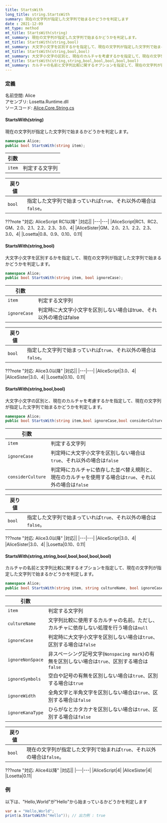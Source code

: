```yaml
---
title: StartsWith
long_title: string.StartsWith
summary: 現在の文字列が指定した文字列で始まるかどうかを判定します
date : 2021-12-09
mt_type: method
mt_title: StartsWith(string)
mt_summary: 現在の文字列が指定した文字列で始まるかどうかを判定します。
mt_title: StartsWith(string,bool)
mt_summary: 大文字小文字を区別するかを指定して、現在の文字列が指定した文字列で始まるかどうかを判定します。
mt_title: StartsWith(string,bool,bool)
mt_summary: 大文字小文字の区別と、現在のカルチャを考慮するかを指定して、現在の文字列が指定した文字列で始まるかどうかを判定します。
mt_title: StartsWith(string,string,bool,bool,bool,bool,bool)
mt_summary: カルチャの名前と文字列比較に関するオプションを指定して、現在の文字列が指定した文字列で始まるかどうかを判定します。
---
```


### 定義
名前空間: Alice<br/>
アセンブリ: Losetta.Runtime.dll<br/>
ソースコード: [Alice.Core.String.cs](https://github.com/WSOFT-Project/Losetta/blob/master/Losetta.Runtime/Core/Extension/Alice.Core.String.cs)

#### StartsWith(string)

現在の文字列が指定した文字列で始まるかどうかを判定します。

```cs title="AliceScript"
namespace Alice;
public bool StartsWith(string item);
```

|引数| |
|-|-|
|`item`|判定する文字列|

|戻り値| |
|-|-|
|`bool`|指定した文字列で始まっていれば`true`、それ以外の場合は`false`。|

???note "対応: AliceScript RC1以降"
    |対応||
    |---|---|
    |AliceScript|RC1、RC2、GM、2.0、2.1、2.2、2.3、3.0、4|
    |AliceSister|GM、2.0、2.1、2.2、2.3、3.0、4|
    |Losetta|0.8、0.9、0.10、0.11|

#### StartsWith(string,bool)

大文字小文字を区別するかを指定して、現在の文字列が指定した文字列で始まるかどうかを判定します。

```cs title="AliceScript"
namespace Alice;
public bool StartsWith(string item, bool ignoreCase);
```

|引数| |
|-|-|
|`item`|判定する文字列|
|`ignoreCase`|判定時に大文字小文字を区別しない場合はtrue、それ以外の場合はfalse|

|戻り値| |
|-|-|
|`bool`|指定した文字列で始まっていれば`true`、それ以外の場合は`false`。|

???note "対応: Alice3.0以降"
    |対応||
    |---|---|
    |AliceScript|3.0、4|
    |AliceSister|3.0、4|
    |Losetta|0.10、0.11|

#### StartsWith(string,bool,bool)

大文字小文字の区別と、現在のカルチャを考慮するかを指定して、現在の文字列が指定した文字列で始まるかどうかを判定します。


```cs title="AliceScript"
namespace Alice;
public bool StartsWith(string item,bool ignoreCase,bool considerCulture);
```

|引数| |
|-|-|
|`item`|判定する文字列|
|`ignoreCase`|判定時に大文字小文字を区別しない場合は`true`、それ以外の場合は`false`|
|`considerCulture`|判定時にカルチャに依存した並べ替え規則と、現在のカルチャを使用する場合は`true`、それ以外の場合は`false`|

|戻り値| |
|-|-|
|`bool`|指定した文字列で始まっていれば`true`、それ以外の場合は`false`。|

???note "対応: Alice3.0以降"
    |対応||
    |---|---|
    |AliceScript|3.0、4|
    |AliceSister|3.0、4|
    |Losetta|0.10、0.11|


#### StartsWith(string,string,bool,bool,bool,bool,bool)



カルチャの名前と文字列比較に関するオプションを指定して、現在の文字列が指定した文字列で始まるかどうかを判定します。

```cs title="AliceScript"
namespace Alice;
public bool StartsWith(string item, string cultureName, bool ignoreCase = false, bool ignoreNonSpace = false, bool ignoreSymbols = false, bool ignoreWidth = false, bool ignoreKanaType = false);
```

|引数| |
|-|-|
|`item`|判定する文字列|
|`cultureName`|文字列比較に使用するカルチャの名前。ただし、カルチャに依存しない処理を行う場合は`null`|
|`ignoreCase`|判定時に大文字小文字を区別しない場合は`true`、区別する場合は`false`|
|`ignoreNonSpace`|非スペーシング記号文字(`Nonspacing mark`)の有無を区別しない場合は`true`、区別する場合は`false`|
|`ignoreSymbols`|空白や記号の有無を区別しない場合は`true`、区別する場合は`true`|
|`ignoreWidth`|全角文字と半角文字を区別しない場合は`true`、区別する場合は`false`|
|`ignoreKanaType`|ひらがなとカタカナを区別しない場合は`true`、区別する場合は`false`|

|戻り値| |
|-|-|
|`bool`|現在の文字列が指定した文字列で始まれば`true`、それ以外の場合は`false`。|

???note "対応: Alice4以降"
    |対応||
    |---|---|
    |AliceScript|4|
    |AliceSister|4|
    |Losetta|0.11|

### 例
以下は、"Hello,World"が"Hello"から始まっているかどうかを判定します

```cs title="AliceScript"
var a = "Hello,World";
print(a.StartsWith("Hello")); // 出力例 : true
```
